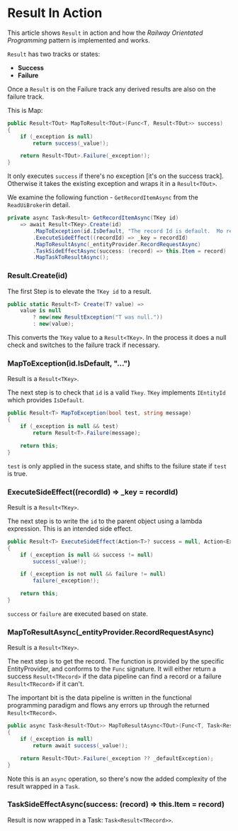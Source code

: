# Result In Action

This article shows `Result` in action and how the *Railway Orientated Programming* pattern is implemented and works.

`Result` has two tracks or states:

 - **Success**
 - **Failure**

Once a `Result` is on the Failure track any derived results are also on the failure track.

This is Map:

```csharp
public Result<TOut> MapToResult<TOut>(Func<T, Result<TOut>> success)
{
    if (_exception is null)
        return success(_value!);

    return Result<TOut>.Failure(_exception!);
}
```

It only executes `success` if there's no exception [it's on the success track].  Otherwise it takes the existing exception and wraps it in a `Result<TOut>`.

We examine the following function - `GetRecordItemAsync` from the `ReadUiBroker`in detail.  

```csharp
private async Task<Result> GetRecordItemAsync(TKey id)
    => await Result<TKey>.Create(id)
        .MapToException(id.IsDefault, "The record Id is default.  Mo record retrieved.")
        .ExecuteSideEffect((recordId) => _key = recordId)
        .MapToResultAsync(_entityProvider.RecordRequestAsync)
        .TaskSideEffectAsync(success: (record) => this.Item = record)
        .MapTaskToResultAsync();
```

### Result<TKey>.Create(id)

The first Step is to elevate the `TKey id` to a result.

```csharp
public static Result<T> Create(T? value) =>
    value is null
        ? new(new ResultException("T was null."))
        : new(value);
```

This converts the `TKey` value to a `Result<TKey>`.  In the process it does a null check and switches to the failure track if necessary.


### MapToException(id.IsDefault, "...")

Result is a `Result<TKey>`.

The next step is to check that `id` is a valid `Tkey`.  `TKey` implements `IEntityId` which provides `IsDefault`.    

```csharp
public Result<T> MapToException(bool test, string message)
{
    if (_exception is null && test)
        return Result<T>.Failure(message);

    return this;
}
```
`test` is only applied in the sucess state, and shifts to the fsilure state if `test` is true.

### ExecuteSideEffect((recordId) => _key = recordId)

Result is a `Result<TKey>`.

The next step is to write the `id` to the parent object using a lambda expression.  This is an intended side effect.    

```csharp
public Result<T> ExecuteSideEffect(Action<T>? success = null, Action<Exception>? failure = null)
{
    if (_exception is null && success != null)
        success(_value!);

    if (_exception is not null && failure != null)
        failure(_exception!);

    return this;
}
```

`success` or `failure` are executed based on state.

### MapToResultAsync(_entityProvider.RecordRequestAsync)

Result is a `Result<TKey>`.

The next step is to get the record.  The function is provided by the specific EntityProvider<TRecord>, and conforms to the `Func` signature.  It will either return a success `Result<TRecord>` if the data pipeline can find a record or a failure `Result<TRecord>` if it can't.

The important bit is the data pipeline is written in the functional programming paradigm and flows any errors up through the returned `Result<TRecord>`. 

```csharp
public async Task<Result<TOut>> MapToResultAsync<TOut>(Func<T, Task<Result<TOut>>> success)
{
    if (_exception is null)
        return await success(_value!);

    return Result<TOut>.Failure(_exception ?? _defaultException);
}
```

Note this is an `async` operation, so there's now the added complexity of the result wrapped in a `Task`.  

### TaskSideEffectAsync(success: (record) => this.Item = record)

Result is now wrapped in a Task: `Task<Result<TRecord>>`.
